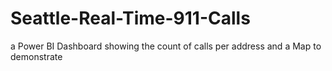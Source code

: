 # Seattle-Real-Time-911-Calls
a Power BI Dashboard showing the count of calls per address and a Map to demonstrate 
